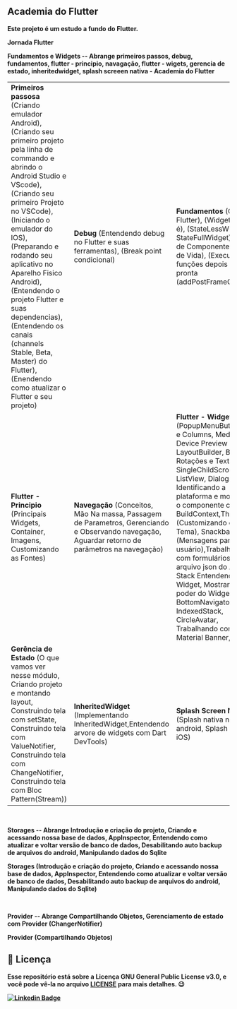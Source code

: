 ## Academia do Flutter 

<b>Este projeto é um estudo a fundo do Flutter.

<b>Jornada Flutter</b>

<b>Fundamentos e Widgets</b> -- Abrange primeiros passos, debug, fundamentos, flutter - principio, navagação, flutter - wigets, gerencia de estado, inheritedwidget, splash screeen nativa - Academia do Flutter

<table> 
  <tr>
    <td> 
      <b>Primeiros passosa</b> (Criando emulador Android), (Criando seu primeiro projeto pela linha de commando e abrindo o Android Studio e VScode), (Criando seu primeiro Projeto no VSCode), (Iniciando o emulador do IOS), (Preparando e rodando seu aplicativo no Aparelho Fisico Android), (Entendendo o projeto Flutter e suas dependencias), (Entendendo os canais (channels Stable, Beta, Master) do Flutter), (Enendendo como atualizar o Flutter e seu projeto)
    </td>
    <td>
      <b>Debug</b> (Entendendo debug no Flutter e suas ferramentas), (Break point condicional)
    </td>
    <td>
      <b>Fundamentos</b> (O que é Flutter), (Widget o que é), (StateLessWidget e StateFullWidget), (Arvore de Componentes), (Clico de Vida), (Executando funções depois da tela pronta (addPostFrameCallback))
    </td>
  </tr>
  
  <tr>
    <td> 
      <b>Flutter - Principio</b> (Principais Widgets, Container, Imagens, Customizando as Fontes)
    </td>
    <td>
      <b>Navegação</b> (Conceitos, Mão Na massa, Passagem de Parametros, Gerenciando e Observando navegação, Aguardar retorno de parâmetros na navegação)
    </td>
    <td>
      <b>Flutter - Widgets</b> (PopupMenuButton, Row e Columns, MediaQuery, Device Preview Package, LayoutBuilder, Botões Rotações e Texto, SingleChildScrollView e ListView, Dialogs, Identificando a plataforma e mostrando o componente correto, BuildContext,Theme (Customizando o seu Tema), Snackbar (Mensagens para o usuário),Trabalhando com formulários, Lendo arquivo json do Assets, Stack Entendendo o Widget, Mostrando o poder do Widget Stack, BottomNavigatorBar & IndexedStack, CircleAvatar, Trabalhando com cores, Material Banner, Desafio)      
    </td>
  </tr>
  
  <tr>
    <td> 
      <b>Gerência de Estado</b> (O que vamos ver nesse módulo, Criando projeto e montando layout, Construindo tela com setState, Construindo tela com ValueNotifier, Construindo tela com ChangeNotifier, Construindo tela com Bloc Pattern(Stream))
    </td>
    <td>
      <b>InheritedWidget</b> (Implementando InheritedWidget,Entendendo arvore de widgets com Dart DevTools)
    </td>
    <td>
      <b>Splash Screen Native</b> (Splash nativa no android, Splash nativa no iOS)
    </td>
  </tr>
</table> 

<br/>

<b>Storages</b> -- Abrange Introdução e criação do projeto, Criando e acessando nossa base de dados, AppInspector, Entendendo como atualizar e voltar versão de banco de dados, Desabilitando auto backup de arquivos do android, Manipulando dados do Sqlite

<b>Storages</b> (Introdução e criação do projeto, Criando e acessando nossa base de dados, AppInspector, Entendendo como atualizar e voltar versão de banco de dados, Desabilitando auto backup de arquivos do android, Manipulando dados do Sqlite)

<br/>

<b>Provider</b> -- Abrange Compartilhando Objetos, Gerenciamento de estado com Provider (ChangerNotifier)

<b>Provider</b> (Compartilhando Objetos)


<h2>📝 Licença</h2>

<p>
   Esse repositório está sobre a Licença GNU General Public License v3.0, e você pode vê-la no arquivo <a href="https://github.com/caneto/calculator-app/blob/main/LICENSE">LICENSE</a> para mais detalhes. 😉
</p>



[![Linkedin Badge](https://img.shields.io/badge/-Carlos%20Alberto-292929?style=flat-square&logo=Linkedin&logoColor=white&link=https://www.linkedin.com/in/canetorj/)](https://www.linkedin.com/in/canetorj/)
